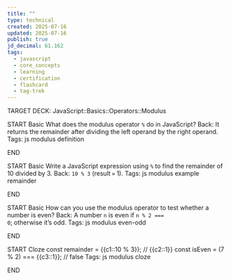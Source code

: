 ```yaml
---
title: ""
type: technical
created: 2025-07-16
updated: 2025-07-16
publish: true
jd_decimal: 61.162
tags:
  - javascript
  - core_concepts
  - learning
  - certification
  - flashcard
  - tag-trek
---
```


TARGET DECK: JavaScript::Basics::Operators::Modulus

START
Basic
What does the modulus operator <code>%</code> do in JavaScript?
Back: It returns the remainder after dividing the left operand by the right operand.
Tags: js modulus definition
<!--ID: 1752718622152-->

END

START
Basic
Write a JavaScript expression using <code>%</code> to find the remainder of 10 divided by 3.
Back: <code>10 % 3</code> (result = 1).
Tags: js modulus example remainder
<!--ID: 1752718622154-->

END

START
Basic
How can you use the modulus operator to test whether a number is even?
Back: A number <code>n</code> is even if <code>n % 2 === 0</code>; otherwise it’s odd.
Tags: js modulus even-odd
<!--ID: 1752718622155-->

END

START
Cloze
const remainder = {{c1::10 % 3}}; // {{c2::1}}
const isEven = (7 % 2) === {{c3::1}}; // false
Tags: js modulus cloze
<!--ID: 1752718622156-->

END
